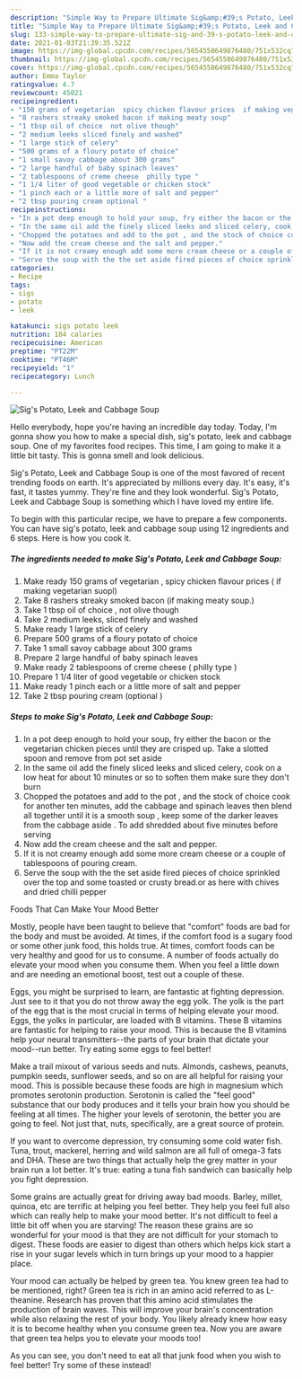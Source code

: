 ```yaml
---
description: "Simple Way to Prepare Ultimate Sig&amp;#39;s Potato, Leek and Cabbage Soup"
title: "Simple Way to Prepare Ultimate Sig&amp;#39;s Potato, Leek and Cabbage Soup"
slug: 133-simple-way-to-prepare-ultimate-sig-and-39-s-potato-leek-and-cabbage-soup
date: 2021-01-03T21:39:35.521Z
image: https://img-global.cpcdn.com/recipes/5654558649876480/751x532cq70/sigs-potato-leek-and-cabbage-soup-recipe-main-photo.jpg
thumbnail: https://img-global.cpcdn.com/recipes/5654558649876480/751x532cq70/sigs-potato-leek-and-cabbage-soup-recipe-main-photo.jpg
cover: https://img-global.cpcdn.com/recipes/5654558649876480/751x532cq70/sigs-potato-leek-and-cabbage-soup-recipe-main-photo.jpg
author: Emma Taylor
ratingvalue: 4.7
reviewcount: 45021
recipeingredient:
- "150 grams of vegetarian  spicy chicken flavour prices  if making vegetarian suopl"
- "8 rashers streaky smoked bacon if making meaty soup"
- "1 tbsp oil of choice  not olive though"
- "2 medium leeks sliced finely and washed"
- "1 large stick of celery"
- "500 grams of a floury potato of choice"
- "1 small savoy cabbage about 300 grams"
- "2 large handful of baby spinach leaves"
- "2 tablespoons of creme cheese  philly type "
- "1 1/4 liter of good vegetable or chicken stock"
- "1 pinch each or a little more of salt and pepper"
- "2 tbsp pouring cream optional "
recipeinstructions:
- "In a pot deep enough to hold your soup, fry either the bacon or the vegetarian chicken pieces until they are crisped up. Take a slotted spoon and remove from pot set aside"
- "In the same oil add the finely sliced leeks and sliced celery, cook on a low heat for about 10 minutes or so to soften them make sure they don&#39;t burn"
- "Chopped the potatoes and add to the pot , and the stock of choice cook for another ten minutes, add the cabbage and spinach leaves  then blend all together until it is a smooth soup , keep some of the darker leaves from the cabbage aside  . To add shredded about five minutes before serving"
- "Now add the cream cheese and the salt and pepper."
- "If it is not creamy enough add some more cream cheese or a couple of tablespoons of pouring cream."
- "Serve the soup with the the set aside fired pieces of choice sprinkled over the top and some toasted or crusty bread.or as here with chives and dried chilli pepper"
categories:
- Recipe
tags:
- sigs
- potato
- leek

katakunci: sigs potato leek 
nutrition: 184 calories
recipecuisine: American
preptime: "PT22M"
cooktime: "PT46M"
recipeyield: "1"
recipecategory: Lunch

---
```



![Sig&#39;s Potato, Leek and Cabbage Soup](https://img-global.cpcdn.com/recipes/5654558649876480/751x532cq70/sigs-potato-leek-and-cabbage-soup-recipe-main-photo.jpg)

Hello everybody, hope you're having an incredible day today. Today, I'm gonna show you how to make a special dish, sig&#39;s potato, leek and cabbage soup. One of my favorites food recipes. This time, I am going to make it a little bit tasty. This is gonna smell and look delicious.

Sig&#39;s Potato, Leek and Cabbage Soup is one of the most favored of recent trending foods on earth. It's appreciated by millions every day. It's easy, it's fast, it tastes yummy. They're fine and they look wonderful. Sig&#39;s Potato, Leek and Cabbage Soup is something which I have loved my entire life.




To begin with this particular recipe, we have to prepare a few components. You can have sig&#39;s potato, leek and cabbage soup using 12 ingredients and 6 steps. Here is how you cook it.

<!--inarticleads1-->

##### The ingredients needed to make Sig&#39;s Potato, Leek and Cabbage Soup:

1. Make ready 150 grams of vegetarian , spicy chicken flavour prices ( if making vegetarian suopl)
1. Take 8 rashers streaky smoked bacon (if making meaty soup.)
1. Take 1 tbsp oil of choice , not olive though
1. Take 2 medium leeks, sliced finely and washed
1. Make ready 1 large stick of celery
1. Prepare 500 grams of a floury potato of choice
1. Take 1 small savoy cabbage about 300 grams
1. Prepare 2 large handful of baby spinach leaves
1. Make ready 2 tablespoons of creme cheese ( philly type )
1. Prepare 1 1/4 liter of good vegetable or chicken stock
1. Make ready 1 pinch each or a little more of salt and pepper
1. Take 2 tbsp pouring cream (optional )




<!--inarticleads2-->

##### Steps to make Sig&#39;s Potato, Leek and Cabbage Soup:

1. In a pot deep enough to hold your soup, fry either the bacon or the vegetarian chicken pieces until they are crisped up. Take a slotted spoon and remove from pot set aside
1. In the same oil add the finely sliced leeks and sliced celery, cook on a low heat for about 10 minutes or so to soften them make sure they don&#39;t burn
1. Chopped the potatoes and add to the pot , and the stock of choice cook for another ten minutes, add the cabbage and spinach leaves  then blend all together until it is a smooth soup , keep some of the darker leaves from the cabbage aside  . To add shredded about five minutes before serving
1. Now add the cream cheese and the salt and pepper.
1. If it is not creamy enough add some more cream cheese or a couple of tablespoons of pouring cream.
1. Serve the soup with the the set aside fired pieces of choice sprinkled over the top and some toasted or crusty bread.or as here with chives and dried chilli pepper




Foods That Can Make Your Mood Better


Mostly, people have been taught to believe that "comfort" foods are bad for the body and must be avoided. At times, if the comfort food is a sugary food or some other junk food, this holds true. At times, comfort foods can be very healthy and good for us to consume. A number of foods actually do elevate your mood when you consume them. When you feel a little down and are needing an emotional boost, test out a couple of these.

Eggs, you might be surprised to learn, are fantastic at fighting depression. Just see to it that you do not throw away the egg yolk. The yolk is the part of the egg that is the most crucial in terms of helping elevate your mood. Eggs, the yolks in particular, are loaded with B vitamins. These B vitamins are fantastic for helping to raise your mood. This is because the B vitamins help your neural transmitters--the parts of your brain that dictate your mood--run better. Try eating some eggs to feel better!

Make a trail mixout of various seeds and nuts. Almonds, cashews, peanuts, pumpkin seeds, sunflower seeds, and so on are all helpful for raising your mood. This is possible because these foods are high in magnesium which promotes serotonin production. Serotonin is called the "feel good" substance that our body produces and it tells your brain how you should be feeling at all times. The higher your levels of serotonin, the better you are going to feel. Not just that, nuts, specifically, are a great source of protein.

If you want to overcome depression, try consuming some cold water fish. Tuna, trout, mackerel, herring and wild salmon are all full of omega-3 fats and DHA. These are two things that actually help the grey matter in your brain run a lot better. It's true: eating a tuna fish sandwich can basically help you fight depression. 

Some grains are actually great for driving away bad moods. Barley, millet, quinoa, etc are terrific at helping you feel better. They help you feel full also which can really help to make your mood better. It's not difficult to feel a little bit off when you are starving! The reason these grains are so wonderful for your mood is that they are not difficult for your stomach to digest. These foods are easier to digest than others which helps kick start a rise in your sugar levels which in turn brings up your mood to a happier place.

Your mood can actually be helped by green tea. You knew green tea had to be mentioned, right? Green tea is rich in an amino acid referred to as L-theanine. Research has proven that this amino acid stimulates the production of brain waves. This will improve your brain's concentration while also relaxing the rest of your body. You likely already knew how easy it is to become healthy when you consume green tea. Now you are aware that green tea helps you to elevate your moods too!

As you can see, you don't need to eat all that junk food when you wish to feel better! Try some of these instead!

